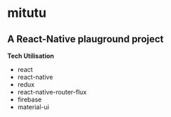 # mitutu

## A React-Native plauground project

**Tech Utilisation**

- react
- react-native
- redux
- react-native-router-flux
- firebase
- material-ui
